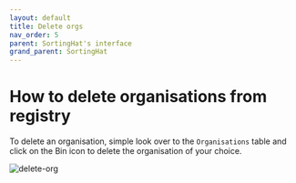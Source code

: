 ```yaml
---
layout: default
title: Delete orgs
nav_order: 5
parent: SortingHat's interface
grand_parent: SortingHat
---
```


# How to delete organisations from registry

To delete an organisation, simple look over to the `Organisations` table and click on the Bin icon to delete the organisation of your choice.

<img src="../../../assets/sortinghat/delete-org.png" alt="delete-org">
